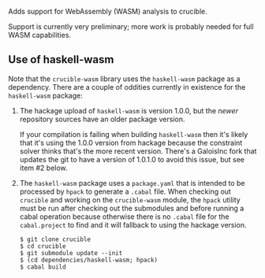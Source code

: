 Adds support for WebAssembly (WASM) analysis to crucible.

Support is currently very preliminary; more work is probably needed
for full WASM capabilities.

## Use of haskell-wasm

Note that the `crucible-wasm` library uses the `haskell-wasm` package
as a dependency.  There are a couple of oddities currently in
existence for the `haskell-wasm` package:

 1. The hackage upload of `haskell-wasm` is version 1.0.0, but the
    _newer_ repository sources have an older package version.

    If your compilation is failing when building `haskell-wasm` then
    it's likely that it's using the 1.0.0 version from hackage because
    the constraint solver thinks that's the more recent version.
    There's a GaloisInc fork that updates the git to have a version of
    1.0.1.0 to avoid this issue, but see item #2 below.

 2. The `haskell-wasm` package uses a `package.yaml` that is intended
    to be processed by `hpack` to generate a `.cabal` file.  When
    checking out `crucible` and working on the `crucible-wasm` module,
    the `hpack` utility must be run after checking out the submodules
    and before running a cabal operation because otherwise there is no
    `.cabal` file for the `cabal.project` to find and it will fallback
    to using the hackage version.

    ```shell
    $ git clone crucible
    $ cd crucible
    $ git submodule update --init
    $ (cd dependencies/haskell-wasm; hpack)
    $ cabal build
    ```
